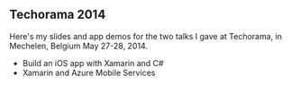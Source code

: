 Techorama 2014
--------------

Here's my slides and app demos for the two talks I gave at Techorama, in Mechelen, Belgium May 27-28, 2014.

- Build an iOS app with Xamarin and C#
- Xamarin and Azure Mobile Services

